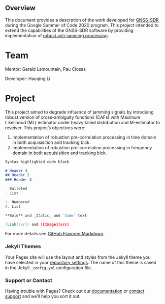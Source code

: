## Overview
This document provides a descrption of the work developed for [GNSS-SDR](https://gnss-sdr.org/) during the Google Summer of Code 2020 program. This project intended to extend the capabilities of the GNSS-SDR software by providing implementation of [robust anti-jamming processing](https://github.com/HaoqingLi/gnss-sdr).

# Team
Mentor: Gerald Lamountain, Pau Closas 

Developer: Haoqing Li 

# Project
This project aimed to degrade influence of jamming signals by introduing robust version of cross-ambiguity functions (CAFs) with Maximum Likelihood (ML) estimator under heavy tailed distribution and M-estimator to reveiver. This project’s objectives were:

1. Implementation of robustion pre-correlation processing in time domain in both acquisisition and tracking blck.
2. Implementation of robustion pre-correlation processing in frequency domain in both acquisisition and tracking blck.

```markdown
Syntax highlighted code block

# Header 1
## Header 2
### Header 3

- Bulleted
- List

1. Numbered
2. List

**Bold** and _Italic_ and `Code` text

[Link](url) and ![Image](src)
```

For more details see [GitHub Flavored Markdown](https://guides.github.com/features/mastering-markdown/).

### Jekyll Themes

Your Pages site will use the layout and styles from the Jekyll theme you have selected in your [repository settings](https://github.com/HaoqingLi/GSOC_2020/settings). The name of this theme is saved in the Jekyll `_config.yml` configuration file.

### Support or Contact

Having trouble with Pages? Check out our [documentation](https://docs.github.com/categories/github-pages-basics/) or [contact support](https://github.com/contact) and we’ll help you sort it out.
